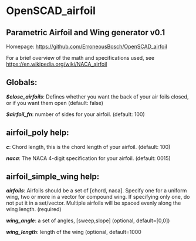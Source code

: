 # OpenSCAD_airfoil
## Parametric Airfoil and Wing generator v0.1
Homepage: https://github.com/ErroneousBosch/OpenSCAD_airfoil

For a brief overview of the math and specifications used, see https://en.wikipedia.org/wiki/NACA_airfoil

## Globals:
***$close_airfoils***: Defines whether you want the back of your air foils closed, or if you want them open (default: false) 

***$airfoil_fn***: number of sides for your airfoil. (default: 100) 

## airfoil_poly help:
***c***: Chord length, this is the chord length of your airfoil. (default: 100) 

***naca***: The NACA 4-digit specification for your airfoil. (default: 0015) 

## airfoil_simple_wing help: 
***airfoils***: Airfoils should be a set of [chord, naca]. Specify one for a uniform wing, two or more in a vector for compound wing. If specifying only one, do not put it in a set/vector. Multiple airfoils will be spaced evenly along the wing length. (required)

***wing_angle***: a set of angles, \[sweep,slope\] (optional, default=[0,0])

***wing_length***: length of the wing (optional, default=1000